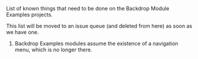 List of known things that need to be done on the Backdrop Module Examples projects.

This list will be moved to an issue queue (and deleted from here) as soon as we have one.

1) Backdrop Examples modules assume the existence of a navigation menu, which is no longer there.
